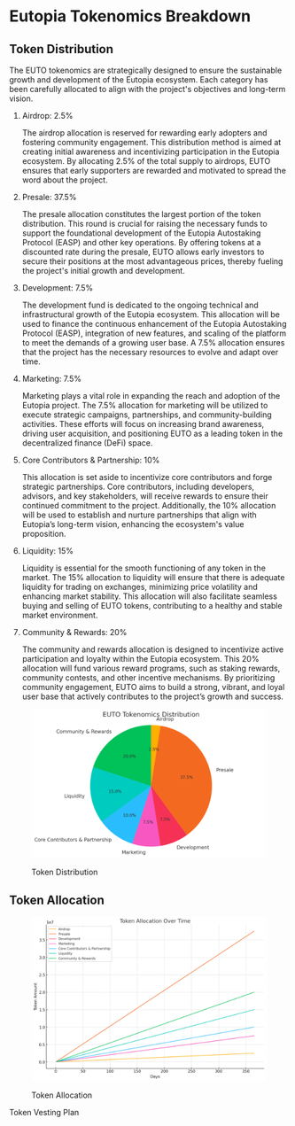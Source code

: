 # Eutopia Tokenomics Breakdown

## Token Distribution

The EUTO tokenomics are strategically designed to ensure the sustainable growth and development of the Eutopia ecosystem. Each category has been carefully allocated to align with the project's objectives and long-term vision.

1.  Airdrop: 2.5%

    The airdrop allocation is reserved for rewarding early adopters and fostering community engagement. This distribution method is aimed at creating initial awareness and incentivizing participation in the Eutopia ecosystem. By allocating 2.5% of the total supply to airdrops, EUTO ensures that early supporters are rewarded and motivated to spread the word about the project.
2.  Presale: 37.5%

    The presale allocation constitutes the largest portion of the token distribution. This round is crucial for raising the necessary funds to support the foundational development of the Eutopia Autostaking Protocol (EASP) and other key operations. By offering tokens at a discounted rate during the presale, EUTO allows early investors to secure their positions at the most advantageous prices, thereby fueling the project's initial growth and development.
3.  Development: 7.5%

    The development fund is dedicated to the ongoing technical and infrastructural growth of the Eutopia ecosystem. This allocation will be used to finance the continuous enhancement of the Eutopia Autostaking Protocol (EASP), integration of new features, and scaling of the platform to meet the demands of a growing user base. A 7.5% allocation ensures that the project has the necessary resources to evolve and adapt over time.
4.  Marketing: 7.5%

    Marketing plays a vital role in expanding the reach and adoption of the Eutopia project. The 7.5% allocation for marketing will be utilized to execute strategic campaigns, partnerships, and community-building activities. These efforts will focus on increasing brand awareness, driving user acquisition, and positioning EUTO as a leading token in the decentralized finance (DeFi) space.
5.  Core Contributors & Partnership: 10%

    This allocation is set aside to incentivize core contributors and forge strategic partnerships. Core contributors, including developers, advisors, and key stakeholders, will receive rewards to ensure their continued commitment to the project. Additionally, the 10% allocation will be used to establish and nurture partnerships that align with Eutopia’s long-term vision, enhancing the ecosystem's value proposition.
6.  Liquidity: 15%

    Liquidity is essential for the smooth functioning of any token in the market. The 15% allocation to liquidity will ensure that there is adequate liquidity for trading on exchanges, minimizing price volatility and enhancing market stability. This allocation will also facilitate seamless buying and selling of EUTO tokens, contributing to a healthy and stable market environment.
7.  Community & Rewards: 20%

    The community and rewards allocation is designed to incentivize active participation and loyalty within the Eutopia ecosystem. This 20% allocation will fund various reward programs, such as staking rewards, community contests, and other incentive mechanisms. By prioritizing community engagement, EUTO aims to build a strong, vibrant, and loyal user base that actively contributes to the project’s growth and success.

<figure><img src="../.gitbook/assets/output (1).png" alt="Token Distribution"><figcaption><p>Token Distribution</p></figcaption></figure>

## Token Allocation

<figure><img src="../.gitbook/assets/output (2).png" alt="Token Allocation"><figcaption><p>Token Allocation</p></figcaption></figure>

Token Vesting Plan
